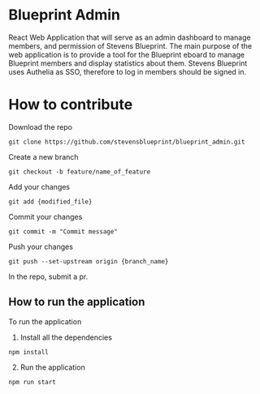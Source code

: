 # Blueprint Admin
React Web Application that will serve as an admin dashboard to manage members, and permission of Stevens Blueprint. The main purpose of the web application is to provide a tool for the Blueprint eboard to manage Blueprint members and display statistics about them. Stevens Blueprint uses Authelia as SSO, therefore to log in members should be signed in. 

# How to contribute
Download the repo
```
git clone https://github.com/stevensblueprint/blueprint_admin.git
```
Create a new branch
```
git checkout -b feature/name_of_feature
```
Add your changes
```
git add {modified_file}
```
Commit your changes
```
git commit -m "Commit message"
```
Push your changes
```
git push --set-upstream origin {branch_name}
```
In the repo, submit a pr.

## How to run the application
To run the application
1. Install all the dependencies
```
npm install
```
2. Run the application
```
npm run start
```
